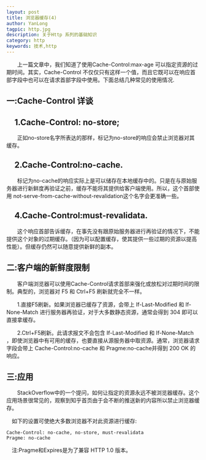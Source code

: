 ```yaml
---
layout: post
title: 浏览器缓存(4)
author: YanLong
tagpic: http.jpg
description: 关于Http 系列的基础知识
category: http
keywords: 技术,http
---
```



&emsp;&emsp;上一篇文章中，我们知道了使用Cache-Control:max-age 可以指定资源的过期时间。其实，Cache-Control 不仅仅只有这样一个值，而且它既可以在响应首部字段中也可以在请求首部字段中使用。下面总结几种常见的使用情况.

一:Cache-Control 详谈
-----------

&emsp;1.Cache-Control: no-store;
---

&emsp;&emsp;正如no-store名字所表达的那样，标记为no-store的响应会禁止浏览器对其缓存。

&emsp;2.Cache-Control:no-cache.
----
&emsp;&emsp;标记为no-cache的响应实际上是可以储存在本地缓存中的。只是在与原始服务器进行新鲜度再验证之前，缓存不能将其提供给客户端使用。所以，这个首部使用 not-serve-from-cache-without-revalidation这个名字会更准确一些。

&emsp;4.Cache-Control:must-revalidata.
----------
&emsp;&emsp;这个响应首部告诉缓存，在事先没有跟原始服务器进行再验证的情况下，不能提供这个对象的过期缓存。（因为可以配置缓存，使其提供一些过期的资源以提高性能）。但缓存仍然可以随意提供新鲜的副本。

二:客户端的新鲜度限制
-----------------
&emsp;&emsp;客户端浏览器可以使用Cache-Control请求首部来强化或放松对过期时间的限制。典型的，浏览器对 F5 和 Ctrl+F5 刷新就完全不一样。

&emsp;&emsp;1.直接F5刷新。如果浏览器已缓存了资源，会带上 If-Last-Modified 和 If-None-Match 进行服务器再验证，对于大多数静态资源，通常会得到 304 即可以直接拿缓存。

&emsp;&emsp;2.Ctrl+F5刷新。此请求报文不会包含 If-Last-Modified 和 If-None-Match ，即使浏览器中有可用的缓存，也要直接从源服务器中取资源。通常，浏览器请求字段会带上 Cache-Control:no-cache 和 Pragme:no-cache并得到 200 OK 的响应。

三:应用
-------
&emsp;&emsp;StackOverflow中的一个提问，如何让指定的资源永远不被浏览器缓存。这个应用场景很常见的，观察到知乎首页由于会不断的推送新的内容所以禁止浏览器缓存。

&emsp;如下的设置可使绝大多数浏览器不对此资源进行缓存:

	Cache-Control: no-cache, no-store, must-revalidata
	Pragme: no-cache

&emsp;注:Pragme和Expires是为了兼容 HTTP 1.0 版本。
